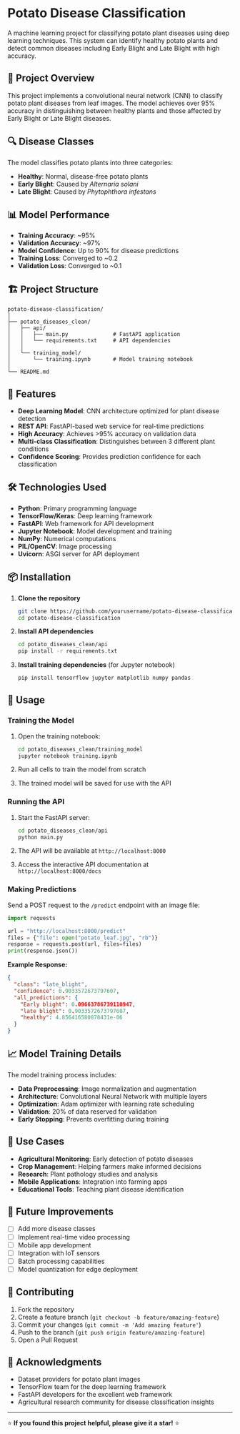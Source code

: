# Potato Disease Classification

A machine learning project for classifying potato plant diseases using deep learning techniques. This system can identify healthy potato plants and detect common diseases including Early Blight and Late Blight with high accuracy.

## 🎯 Project Overview

This project implements a convolutional neural network (CNN) to classify potato plant diseases from leaf images. The model achieves over 95% accuracy in distinguishing between healthy plants and those affected by Early Blight or Late Blight diseases.

## 🔍 Disease Classes

The model classifies potato plants into three categories:
- **Healthy**: Normal, disease-free potato plants
- **Early Blight**: Caused by *Alternaria solani*
- **Late Blight**: Caused by *Phytophthora infestans*

## 📊 Model Performance

- **Training Accuracy**: ~95%
- **Validation Accuracy**: ~97%
- **Model Confidence**: Up to 90% for disease predictions
- **Training Loss**: Converged to ~0.2
- **Validation Loss**: Converged to ~0.1

## 🏗️ Project Structure

```
potato-disease-classification/
│
├── potato_diseases_clean/
│   ├── api/
│   │   ├── main.py              # FastAPI application
│   │   └── requirements.txt     # API dependencies
│   │
│   └── training_model/
│       └── training.ipynb       # Model training notebook
│
└── README.md
```

## 🚀 Features

- **Deep Learning Model**: CNN architecture optimized for plant disease detection
- **REST API**: FastAPI-based web service for real-time predictions
- **High Accuracy**: Achieves >95% accuracy on validation data
- **Multi-class Classification**: Distinguishes between 3 different plant conditions
- **Confidence Scoring**: Provides prediction confidence for each classification

## 🛠️ Technologies Used

- **Python**: Primary programming language
- **TensorFlow/Keras**: Deep learning framework
- **FastAPI**: Web framework for API development
- **Jupyter Notebook**: Model development and training
- **NumPy**: Numerical computations
- **PIL/OpenCV**: Image processing
- **Uvicorn**: ASGI server for API deployment

## 📦 Installation

1. **Clone the repository**
   ```bash
   git clone https://github.com/yourusername/potato-disease-classification.git
   cd potato-disease-classification
   ```

2. **Install API dependencies**
   ```bash
   cd potato_diseases_clean/api
   pip install -r requirements.txt
   ```

3. **Install training dependencies** (for Jupyter notebook)
   ```bash
   pip install tensorflow jupyter matplotlib numpy pandas
   ```

## 🔧 Usage

### Training the Model

1. Open the training notebook:
   ```bash
   cd potato_diseases_clean/training_model
   jupyter notebook training.ipynb
   ```

2. Run all cells to train the model from scratch
3. The trained model will be saved for use with the API

### Running the API

1. Start the FastAPI server:
   ```bash
   cd potato_diseases_clean/api
   python main.py
   ```

2. The API will be available at `http://localhost:8000`

3. Access the interactive API documentation at `http://localhost:8000/docs`

### Making Predictions

Send a POST request to the `/predict` endpoint with an image file:

```python
import requests

url = "http://localhost:8000/predict"
files = {"file": open("potato_leaf.jpg", "rb")}
response = requests.post(url, files=files)
print(response.json())
```

**Example Response:**
```json
{
  "class": "late_blight",
  "confidence": 0.9033572673797607,
  "all_predictions": {
    "Early blight": 0.09663786739110947,
    "late blight": 0.9033572673797607,
    "healthy": 4.856416580878431e-06
  }
}
```

## 📈 Model Training Details

The model training process includes:
- **Data Preprocessing**: Image normalization and augmentation
- **Architecture**: Convolutional Neural Network with multiple layers
- **Optimization**: Adam optimizer with learning rate scheduling
- **Validation**: 20% of data reserved for validation
- **Early Stopping**: Prevents overfitting during training

## 🎯 Use Cases

- **Agricultural Monitoring**: Early detection of potato diseases
- **Crop Management**: Helping farmers make informed decisions
- **Research**: Plant pathology studies and analysis
- **Mobile Applications**: Integration into farming apps
- **Educational Tools**: Teaching plant disease identification

## 🔮 Future Improvements

- [ ] Add more disease classes
- [ ] Implement real-time video processing
- [ ] Mobile app development
- [ ] Integration with IoT sensors
- [ ] Batch processing capabilities
- [ ] Model quantization for edge deployment

## 🤝 Contributing

1. Fork the repository
2. Create a feature branch (`git checkout -b feature/amazing-feature`)
3. Commit your changes (`git commit -m 'Add amazing feature'`)
4. Push to the branch (`git push origin feature/amazing-feature`)
5. Open a Pull Request


## 🙏 Acknowledgments

- Dataset providers for potato plant images
- TensorFlow team for the deep learning framework
- FastAPI developers for the excellent web framework
- Agricultural research community for disease classification insights

---

⭐ **If you found this project helpful, please give it a star!** ⭐
